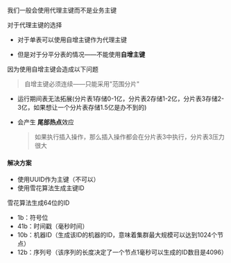 我们一般会使用代理主键而不是业务主键

对于代理主键的选择

* 对于单表可以使用自增主键作为代理主键

* 但是对于分平分表的情况——不能使用**自增主键**

因为使用自增主键会造成以下问题



> 自增主键必须连续——只能采用"范围分片"

* 运行期间表无法拓展(分片表1存储0-1亿，分片表2存储1-2亿，分片表3存储2-3亿，如果想让一个分片表存储1.5亿是办不到的)

* 会产生 **尾部热点**效应

  > 如果执行插入操作，那么插入操作都会在分片表3中执行，分片表3压力很大



#### 解决方案

* 使用UUID作为主键（不可以）
* 使用雪花算法生成主键ID

雪花算法生成64位的ID

* 1b：符号位
* 41b：时间戳（毫秒时间）
* 10b：机器ID（生成该ID的机器的ID，意味着集群最大规模可以达到1024个节点）
* 12b：序列号（该序列的长度决定了一个节点1毫秒可以生成的ID数目是4096）